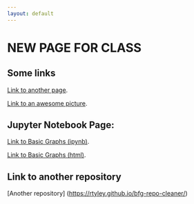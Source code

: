 ```yaml
---
layout: default
---
```


# NEW PAGE FOR CLASS

## Some links
[Link to another page](./page2.html).


[Link to an awesome picture](https://specials-images.forbesimg.com/imageserve/5e3b12cb8b6cf300071df09e/960x0.jpg?fit=scale).


## Jupyter Notebook Page:
[Link to Basic Graphs (ipynb)](./BasicGraphAssignments.ipynb).

[Link to Basic Graphs (html)](./BasicGraphAssignments.html).

## Link to another repository
[Another repository] (https://rtyley.github.io/bfg-repo-cleaner/)

